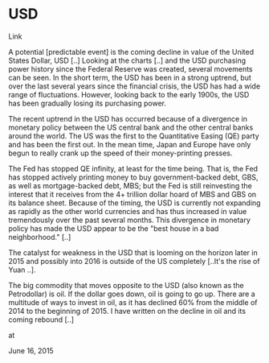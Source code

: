 # USD

Link 

A potential [predictable event] is the coming decline in value of the United States Dollar, USD [..] Looking at the charts [..] and the USD purchasing power history since the Federal Reserve was created, several movements can be seen. In the short term, the USD has been in a strong uptrend, but over the last several years since the financial crisis, the USD has had a wide range of fluctuations. However, looking back to the early 1900s, the USD has been gradually losing its purchasing power.



















The recent uptrend in the USD has occurred because of a divergence in monetary policy between the US central bank and the other central banks around the world. The US was the first to the Quantitative Easing (QE) party and has been the first out. In the mean time, Japan and Europe have only begun to really crank up the speed of their money-printing presses.

The Fed has stopped QE infinity, at least for the time being. That is, the Fed has stopped actively printing money to buy government-backed debt, GBS, as well as mortgage-backed debt, MBS; but the Fed is still reinvesting the interest that it receives from the 4+ trillion dollar hoard of MBS and GBS on its balance sheet. Because of the timing, the USD is currently not expanding as rapidly as the other world currencies and has thus increased in value tremendously over the past several months. This divergence in monetary policy has made the USD appear to be the "best house in a bad neighborhood." [..]

The catalyst for weakness in the USD that is looming on the horizon later in 2015 and possibly into 2016 is outside of the US completely [..It's the rise of Yuan ..].

The big commodity that moves opposite to the USD (also known as the Petrodollar) is oil. If the dollar goes down, oil is going to go up. There are a multitude of ways to invest in oil, as it has declined 60% from the middle of 2014 to the beginning of 2015. I have written on the decline in oil and its coming rebound [..]








at

June 16, 2015















